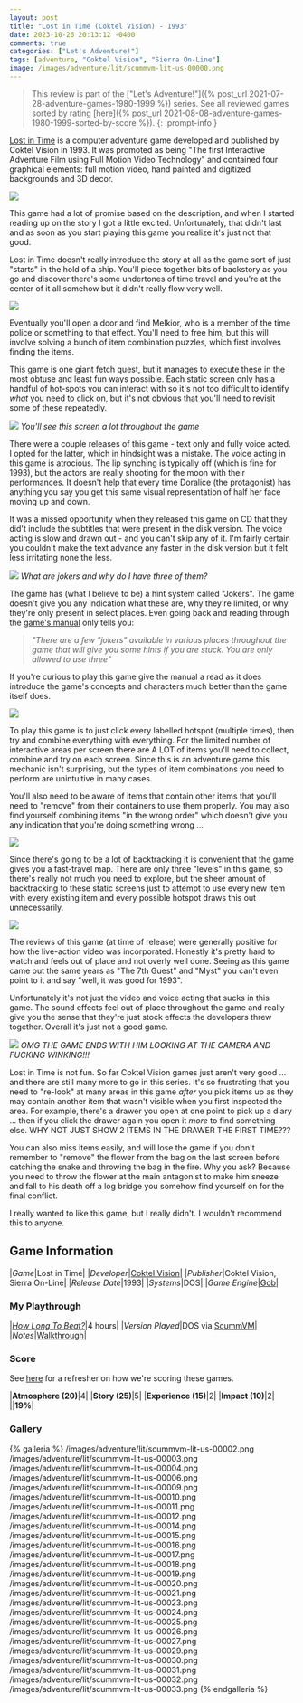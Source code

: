 ```yaml
---
layout: post
title: "Lost in Time (Coktel Vision) - 1993"
date: 2023-10-26 20:13:12 -0400
comments: true
categories: ["Let's Adventure!"]
tags: [adventure, "Coktel Vision", "Sierra On-Line"]
image: /images/adventure/lit/scummvm-lit-us-00000.png
---
```

> This review is part of the ["Let's Adventure!"]({% post_url 2021-07-28-adventure-games-1980-1999 %}) series. See all reviewed games sorted by rating [here]({% post_url 2021-08-08-adventure-games-1980-1999-sorted-by-score %}).
{: .prompt-info }

[Lost in Time](https://en.wikipedia.org/wiki/Lost_in_Time_(video_game)) is a computer adventure game developed and published by Coktel Vision in 1993. It was promoted as being "The first Interactive Adventure Film using Full Motion Video Technology" and contained four graphical elements: full motion video, hand painted and digitized backgrounds and 3D decor.

![](/images/adventure/lit/scummvm-lit-us-00001.png)

This game had a lot of promise based on the description, and when I started reading up on the story I got a little excited. Unfortunately, that didn't last and as soon as you start playing this game you realize it's just not that good.

Lost in Time doesn't really introduce the story at all as the game sort of just "starts" in the hold of a ship. You'll piece together bits of backstory as you go and discover there's some undertones of time travel and you're at the center of it all somehow but it didn't really flow very well.

![](/images/adventure/lit/scummvm-lit-us-00007.png)

Eventually you'll open a door and find Melkior, who is a member of the time police or something to that effect. You'll need to free him, but this will involve solving a bunch of item combination puzzles, which first involves finding the items.

This game is one giant fetch quest, but it manages to execute these in the most obtuse and least fun ways possible. Each static screen only has a handful of hot-spots you can interact with so it's not too difficult to identify _what_ you need to click on, but it's not obvious that you'll need to revisit some of these repeatedly.

![](/images/adventure/lit/scummvm-lit-us-00008.png)
_You'll see this screen a lot throughout the game_

There were a couple releases of this game - text only and fully voice acted. I opted for the latter, which in hindsight was a mistake. The voice acting in this game is atrocious. The lip synching is typically off (which is fine for 1993), but the actors are really shooting for the moon with their performances. It doesn't help that every time Doralice (the protagonist) has anything you say you get this same visual representation of half her face moving up and down.

It was a missed opportunity when they released this game on CD that they did't include the subtitles that were present in the disk version. The voice acting is slow and drawn out - and you can't skip any of it. I'm fairly certain you couldn't make the text advance any faster in the disk version but it felt less irritating none the less.

![](/images/adventure/lit/scummvm-lit-us-00005.png)
_What are jokers and why do I have three of them?_

The game has (what I believe to be) a hint system called "Jokers". The game doesn't give you any indication what these are, why they're limited, or why they're only present in select places. Even going back and reading through the [game's manual](https://www.starehry.eu/download/adventure/docs/Lostintime-Manual.pdf) only tells you:

> _"There are a few "jokers" available in various places throughout the game that will give you some hints if you are stuck. You are only allowed to use three"_

If you're curious to play this game give the manual a read as it does introduce the game's concepts and characters much better than the game itself does.

![](/images/adventure/lit/scummvm-lit-us-00013.png)

To play this game is to just click every labelled hotspot (multiple times), then try and combine everything with everything. For the limited number of interactive areas per screen there are A LOT of items you'll need to collect, combine and try on each screen. Since this is an adventure game this mechanic isn't surprising, but the types of item combinations you need to perform are unintuitive in many cases.

You'll also need to be aware of items that contain other items that you'll need to "remove" from their containers to use them properly. You may also find yourself combining items "in the wrong order" which doesn't give you any indication that you're doing something wrong ...

![](/images/adventure/lit/scummvm-lit-us-00022.png)

Since there's going to be a lot of backtracking it is convenient that the game gives you a fast-travel map. There are only three "levels" in this game, so there's really not much you need to explore, but the sheer amount of backtracking to these static screens just to attempt to use every new item with every existing item and every possible hotspot draws this out unnecessarily.

![](/images/adventure/lit/scummvm-lit-us-00028.png)

The reviews of this game (at time of release) were generally positive for how the live-action video was incorporated. Honestly it's pretty hard to watch and feels out of place and not overly well done. Seeing as this game came out the same years as "The 7th Guest" and "Myst" you can't even point to it and say "well, it was good for 1993".

Unfortunately it's not just the video and voice acting that sucks in this game. The sound effects feel out of place throughout the game and really give you the sense that they're just stock effects the developers threw together. Overall it's just not a good game.

![](/images/adventure/lit/scummvm-lit-us-00034.png)
_OMG THE GAME ENDS WITH HIM LOOKING AT THE CAMERA AND FUCKING WINKING!!!_

Lost in Time is not fun. So far Coktel Vision games just aren't very good ... and there are still many more to go in this series. It's so frustrating that you need to "re-look" at many areas in this game _after_ you pick items up as they may contain another item that wasn't visible when you first inspected the area. For example, there's a drawer you open at one point to pick up a diary ... then if you click the drawer again you open it _more_ to find something else. WHY NOT JUST SHOW 2 ITEMS IN THE DRAWER THE FIRST TIME???

You can also miss items easily, and will lose the game if you don't remember to "remove" the flower from the bag on the last screen before catching the snake and throwing the bag in the fire. Why you ask? Because you need to throw the flower at the main antagonist to make him sneeze and fall to his death off a log bridge you somehow find yourself on for the final conflict.

I really wanted to like this game, but I really didn't. I wouldn't recommend this to anyone.

## Game Information

|*Game*|Lost in Time|
|*Developer*|[Coktel Vision](https://en.wikipedia.org/wiki/Coktel_Vision)|
|*Publisher*|Coktel Vision, Sierra On-Line|
|*Release Date*|1993|
|*Systems*|DOS|
|*Game Engine*|[Gob](https://wiki.scummvm.org/index.php?title=Gob)|

### My Playthrough

|[*How Long To Beat?*](https://howlongtobeat.com/game/25077)|4 hours|
|*Version Played*|DOS via [ScummVM](https://www.scummvm.org/)|
|*Notes*|[Walkthrough](https://www.walkthroughking.com/text/lostintime.aspx)|

### Score

See [here](https://www.alexbevi.com/blog/2021/07/28/adventure-games-1980-1999/#scoring) for a refresher on how we're scoring these games.

|**Atmosphere (20)**|4|
|**Story (25)**|5|
|**Experience (15)**|2|
|**Impact (10)**|2|
||**19%**|

### Gallery

{% galleria %}
/images/adventure/lit/scummvm-lit-us-00002.png
/images/adventure/lit/scummvm-lit-us-00003.png
/images/adventure/lit/scummvm-lit-us-00004.png
/images/adventure/lit/scummvm-lit-us-00006.png
/images/adventure/lit/scummvm-lit-us-00009.png
/images/adventure/lit/scummvm-lit-us-00010.png
/images/adventure/lit/scummvm-lit-us-00011.png
/images/adventure/lit/scummvm-lit-us-00012.png
/images/adventure/lit/scummvm-lit-us-00014.png
/images/adventure/lit/scummvm-lit-us-00015.png
/images/adventure/lit/scummvm-lit-us-00016.png
/images/adventure/lit/scummvm-lit-us-00017.png
/images/adventure/lit/scummvm-lit-us-00018.png
/images/adventure/lit/scummvm-lit-us-00019.png
/images/adventure/lit/scummvm-lit-us-00020.png
/images/adventure/lit/scummvm-lit-us-00021.png
/images/adventure/lit/scummvm-lit-us-00023.png
/images/adventure/lit/scummvm-lit-us-00024.png
/images/adventure/lit/scummvm-lit-us-00025.png
/images/adventure/lit/scummvm-lit-us-00026.png
/images/adventure/lit/scummvm-lit-us-00027.png
/images/adventure/lit/scummvm-lit-us-00029.png
/images/adventure/lit/scummvm-lit-us-00030.png
/images/adventure/lit/scummvm-lit-us-00031.png
/images/adventure/lit/scummvm-lit-us-00032.png
/images/adventure/lit/scummvm-lit-us-00033.png
{% endgalleria %}
